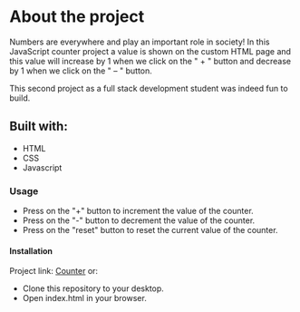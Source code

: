 # About the project

Numbers are everywhere and play an important role in society! In this JavaScript counter project a value is shown on the custom HTML page and this value will increase by 1 when we click on the " + " button and decrease by 1 when we click on the " – " button.

This second project as a full stack development student was indeed fun to build.

## Built with:

* HTML
* CSS
* Javascript

### Usage

* Press on the "+" button to increment the value of the counter.
* Press on the "-" button to decrement the value of the counter.
* Press on the "reset" button to reset the current value of the counter.


#### Installation

Project link: [Counter](https://counterapps2i.netlify.app/) or:

* Clone this repository to your desktop.
* Open index.html in your browser.


